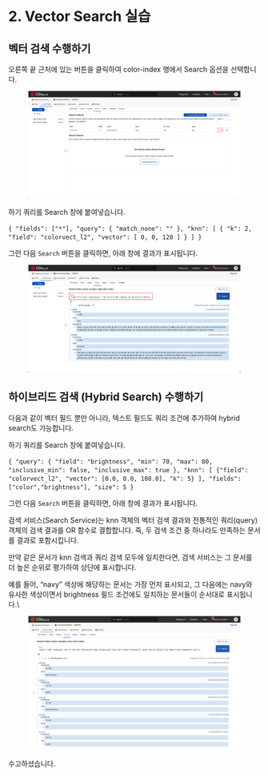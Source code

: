 # 2. Vector Search 실습

## 벡터 검색 수행하기

오른쪽 끝 근처에 있는 버튼을 클릭하여 color-index 행에서 Search 옵션을 선택합니다.

<figure><img src="../.gitbook/assets/image (1) (1) (1).png" alt=""><figcaption></figcaption></figure>



하기 쿼리를 Search 창에 붙여넣습니다.

`{ "fields": ["*"], "query": { "match_none": "" }, "knn": [ { "k": 2, "field": "colorvect_l2", "vector": [ 0, 0, 128 ] } ] }`



그런 다음 `Search` 버튼을 클릭하면, 아래 창에 결과가 표시됩니다.

<figure><img src="../.gitbook/assets/image (1) (1) (1) (1).png" alt=""><figcaption></figcaption></figure>





## 하이브리드 검색 (Hybrid Search) 수행하기

다음과 같이 벡터 필드 뿐만 아니라, 텍스트 필드도 쿼리 조건에 추가하여 hybrid search도 가능합니다.

하기 쿼리를 Search 창에 붙여넣습니다.



`{ "query": { "field": "brightness", "min": 70, "max": 80, "inclusive_min": false, "inclusive_max": true }, "knn": [ {"field": "colorvect_l2", "vector": [0.0, 0.0, 108.0], "k": 5} ], "fields": ["color","brightness"], "size": 5 }`



그런 다음 `Search` 버튼을 클릭하면, 아래 창에 결과가 표시됩니다.

검색 서비스(Search Service)는 knn 객체의 벡터 검색 결과와 전통적인 쿼리(query) 객체의 검색 결과를 OR 함수로 결합합니다.  즉, 두 검색 조건 중 하나라도 만족하는 문서를 결과로 포함시킵니다.

만약 같은 문서가 knn 검색과 쿼리 검색 모두에 일치한다면, 검색 서비스는 그 문서를 더 높은 순위로 평가하여 상단에 표시합니다.

예를 들어, “navy” 색상에 해당하는 문서는 가장 먼저 표시되고, 그 다음에는 navy와 유사한 색상이면서 brightness 필드 조건에도 일치하는 문서들이 순서대로 표시됩니다.\


<figure><img src="../.gitbook/assets/image (2) (1).png" alt=""><figcaption></figcaption></figure>



수고하셨습니다.





